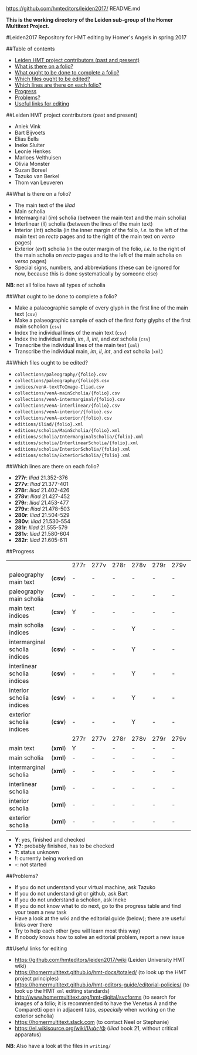 https://github.com/hmteditors/leiden2017/
README.md

**This is the working directory of the Leiden sub-group of the Homer Multitext Project.**

#Leiden2017
Repository for HMT editing by Homer's Angels in spring 2017

##Table of contents

* [Leiden HMT project contributors (past and present)](https://github.com/hmteditors/leiden2017#leiden-hmt-project-contributors-past-and-present)
* [What is there on a folio?](https://github.com/hmteditors/leiden2017#what-is-there-on-a-folio)
* [What ought to be done to complete a folio?](https://github.com/hmteditors/leiden2017#what-ought-to-be-done-to-complete-a-folio)
* [Which files ought to be edited?](https://github.com/hmteditors/leiden2017#which-files-ought-to-be-edited)
* [Which lines are there on each folio?](https://github.com/hmteditors/leiden2017#which-lines-are-there-on-each-folio)
* [Progress](https://github.com/hmteditors/leiden2017#progress)
* [Problems?](https://github.com/hmteditors/leiden2017#problems)
* [Useful links for editing](https://github.com/hmteditors/leiden2017#useful-links-for-editing)

##Leiden HMT project contributors (past and present)

* Aniek Vink
* Bart Bijvoets
* Elias Eells
* Ineke Sluiter
* Leonie Henkes
* Marloes Velthuisen
* Olivia Monster
* Suzan Boreel
* Tazuko van Berkel
* Thom van Leuveren

##What is there on a folio?

* The main text of the *Iliad*
* Main scholia
* Intermarginal (*im*) scholia (between the main text and the main scholia)
* Interlinear (*il*) scholia (between the lines of the main text)
* Interior (*int*) scholia (in the inner margin of the folio, *i.e.* to the left of the main text on *recto* pages and to the right of the main text on *verso* pages)
* Exterior (*ext*) scholia (in the outer margin of the folio, *i.e.* to the right of the main scholia on *recto* pages and to the left of the main scholia on *verso* pages)
* Special signs, numbers, and abbreviations (these can be ignored for now, because this is done systematically by someone else)

**NB**: not all folios have all types of scholia

##What ought to be done to complete a folio?

* Make a palaeographic sample of every glyph in the first line of the main text (`csv`)
* Make a palaeographic sample of each of the first forty glyphs of the first main scholion (`csv`)
* Index the individual lines of the main text (`csv`)
* Index the individual main, *im*, *il*, *int*, and *ext* scholia (`csv`)
* Transcribe the individual lines of the main text (`xml`)
* Transcribe the individual main, *im*, *il*, *int*, and *ext* scholia (`xml`)

##Which files ought to be edited?

* `collections/paleography/{folio}.csv`
* `collections/paleography/{folio}S.csv`
* `indices/venA-textToImage-Iliad.csv`
* `collections/venA-mainScholia/{folio}.csv`
* `collections/venA-intermarginal/{folio}.csv`
* `collections/venA-interlinear/{folio}.csv`
* `collections/venA-interior/{folio}.csv`
* `collections/venA-exterior/{folio}.csv`
* `editions/iliad/{folio}.xml`
* `editions/scholia/MainScholia/{folio}.xml`
* `editions/scholia/IntermarginalScholia/{folio}.xml`
* `editions/scholia/InterlinearScholia/{folio}.xml`
* `editions/scholia/InteriorScholia/{folio}.xml`
* `editions/scholia/ExteriorScholia/{folio}.xml`

##Which lines are there on each folio?

* **277r**: *Iliad* 21.352-376 <!-- urn:cite:hmt:vaimg.VA277RN-0447 -->
* **277v**: *Iliad* 21.377-401 <!-- urn:cite:hmt:vaimg.VA277VN-0779 -->
* **278r**: *Iliad* 21.402-426 <!-- urn:cite:hmt:vaimg.VA278RN-0448 -->
* **278v**: *Iliad* 21.427-452 <!-- urn:cite:hmt:vaimg.VA278VN-0780 -->
* **279r**: *Iliad* 21.453-477 <!-- urn:cite:hmt:vaimg.VA279RN-0449 -->
* **279v**: *Iliad* 21.478-503 <!-- urn:cite:hmt:vaimg.VA279VN-0781 -->
* **280r**: *Iliad* 21.504-529 <!-- urn:cite:hmt:vaimg.VA280RN-0450 -->
* **280v**: *Iliad* 21.530-554 <!-- urn:cite:hmt:vaimg.VA280VN-0782 -->
* **281r**: *Iliad* 21.555-579 <!-- urn:cite:hmt:vaimg.VA281RN-0451 -->
* **281v**: *Iliad* 21.580-604 <!-- urn:cite:hmt:vaimg.VA281VN-0783 -->
* **282r**: *Iliad* 21.605-611 <!-- urn:cite:hmt:vaimg.VA282RN-0452 -->

##Progress

<table>
  <tr>
    <td> </td> <td> </td>
    <td> 277r</td> <td> 277v</td> <td> 278r</td> <td> 278v</td> <td> 279r</td> <td> 279v</td> <td> 280r</td> <td> 280v</td> <td> 281r</td> <td> 281v</td> <td> 282r</td>
  </tr>
  <tr>
    <td>paleography main text</td> <td>(<b>csv</b>)</td>
    <td>  -  </td> <td>  -  </td> <td>  -  </td> <td>  -  </td> <td>  -  </td> <td>  -  </td> <td>  -  </td> <td>  -  </td> <td>  -  </td> <td>  -  </td> <td>  -  </td>
  </tr>
  <tr>
    <td>paleography main scholia</td> <td>(<b>csv</b>)</td>
    <td>  -  </td> <td>  -  </td> <td>  -  </td> <td>  -  </td> <td>  -  </td> <td>  -  </td> <td>  -  </td> <td>  -  </td> <td>  -  </td> <td>  -  </td> <td>  -  </td>
  </tr>
  <tr>
    <td>main text indices</td> <td>(<b>csv</b>)</td>
    <td>  Y  </td> <td>  -  </td> <td>  -  </td> <td>  -  </td> <td>  -  </td> <td>  -  </td> <td>  -  </td> <td>  -  </td> <td>  -  </td> <td>  -  </td> <td>  -  </td>
  </tr>
  <tr>
    <td>main scholia indices</td> <td>(<b>csv</b>)</td>
    <td>  -  </td> <td>  -  </td> <td>  -  </td> <td>  Y  </td> <td>  -  </td> <td>  -  </td> <td>  -  </td> <td>  -  </td> <td>  -  </td> <td>  -  </td> <td>  -  </td>
  </tr>
  <tr>
    <td>intermarginal scholia indices</td> <td>(<b>csv</b>)</td>
    <td>  -  </td> <td>  -  </td> <td>  -  </td> <td>  Y  </td> <td>  -  </td> <td>  -  </td> <td>  -  </td> <td>  -  </td> <td>  -  </td> <td>  -  </td> <td>  -  </td>
  </tr>
  <tr>
    <td>interlinear scholia indices</td> <td>(<b>csv</b>)</td>
    <td>  -  </td> <td>  -  </td> <td>  -  </td> <td>  Y  </td> <td>  -  </td> <td>  -  </td> <td>  -  </td> <td>  -  </td> <td>  -  </td> <td>  -  </td> <td>  -  </td>
  </tr>
  <tr>
    <td>interior scholia indices</td> <td>(<b>csv</b>)</td>
    <td>  -  </td> <td>  -  </td> <td>  -  </td> <td>  Y  </td> <td>  -  </td> <td>  -  </td> <td>  -  </td> <td>  -  </td> <td>  -  </td> <td>  -  </td> <td>  -  </td>
  </tr>
  <tr>
    <td>exterior scholia indices</td> <td>(<b>csv</b>)</td>
    <td>  -  </td> <td>  -  </td> <td>  -  </td> <td>  Y  </td> <td>  -  </td> <td>  -  </td> <td>  -  </td> <td>  -  </td> <td>  -  </td> <td>  -  </td> <td>  -  </td>
  </tr>
  <tr>
    <td> </td> <td> </td>
    <td> 277r</td> <td> 277v</td> <td> 278r</td> <td> 278v</td> <td> 279r</td> <td> 279v</td> <td> 280r</td> <td> 280v</td> <td> 281r</td> <td> 281v</td> <td> 282r</td>
  </tr>
  <tr>
    <td>main text</td> <td>(<b>xml</b>)</td>
    <td>  Y  </td> <td>  -  </td> <td>  -  </td> <td>  -   </td> <td>  -  </td> <td>  -  </td> <td>  -  </td> <td>  -  </td> <td>  -  </td> <td>  -  </td> <td>  -  </td>
  </tr>
  <tr>
    <td>main scholia</td> <td>(<b>xml</b>)</td>
    <td>  -  </td> <td>  -  </td> <td>  -  </td> <td>  -   </td> <td>  -  </td> <td>  -  </td> <td>  -  </td> <td>  -  </td> <td>  -  </td> <td>  -  </td> <td>  -  </td>
  </tr>
  <tr>
    <td>intermarginal scholia</td> <td>(<b>xml</b>)</td>
    <td>  -  </td> <td>  -  </td> <td>  -  </td> <td>  -   </td> <td>  -  </td> <td>  -  </td> <td>  -  </td> <td>  -  </td> <td>  -  </td> <td>  -  </td> <td>  -  </td>
  </tr>
  <tr>
    <td>interlinear scholia</td> <td>(<b>xml</b>)</td>
    <td>  -  </td> <td>  -  </td> <td>  -  </td> <td>  -   </td> <td>  -  </td> <td>  -  </td> <td>  -  </td> <td>  -  </td> <td>  -  </td> <td>  -  </td> <td>  -  </td>
  </tr>
  <tr>
    <td>interior scholia</td> <td>(<b>xml</b>)</td>
    <td>  -  </td> <td>  -  </td> <td>  -  </td> <td>  -   </td> <td>  -  </td> <td>  -  </td> <td>  -  </td> <td>  -  </td> <td>  -  </td> <td>  -  </td> <td>  -  </td>
  </tr>
  <tr>
    <td>exterior scholia</td> <td>(<b>xml</b>)</td>
    <td>  -  </td> <td>  -  </td> <td>  -  </td> <td>  -   </td> <td>  -  </td> <td>  -  </td> <td>  -  </td> <td>  -  </td> <td>  -  </td> <td>  -  </td> <td>  -  </td>
  </tr>
</table>


* **Y**: yes, finished and checked
* **Y?**: probably finished, has to be checked 
* **?**: status unknown
* **!**: currently being worked on
* **-**: not started

##Problems?

* If you do not understand your virtual machine, ask Tazuko
* If you do not understand git or github, ask Bart
* If you do not understand a scholion, ask Ineke
* If you do not know what to do next, go to the progress table and find your team a new task
* Have a look at the wiki and the editorial guide (below); there are useful links over there
* Try to help each other (you will learn most this way)
* If nobody knows how to solve an editorial problem, report a new issue

##Useful links for editing

* https://github.com/hmteditors/leiden2017/wiki (Leiden University HMT wiki)
* https://homermultitext.github.io/hmt-docs/totaled/ (to look up the HMT project principles)
* https://homermultitext.github.io/hmt-editors-guide/editorial-policies/ (to look up the HMT `xml` editing standards)
* http://www.homermultitext.org/hmt-digital/svcforms (to search for images of a folio; it is recommended to have the Venetus A and the Comparetti open in adjacent tabs, *especially* when working on the exterior scholia)
* https://homermultitext.slack.com (to contact Neel or Stephanie)
* https://el.wikisource.org/wiki/Ιλιάς/Φ (*Iliad* book 21, without critical apparatus)

**NB**: Also have a look at the files in `writing/`

<!-- cat paleography/*.csv > paleography.csv -->
